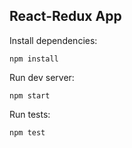 ## React-Redux App

Install dependencies:

    npm install

Run dev server:

    npm start

Run tests:

    npm test
